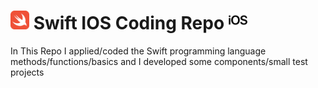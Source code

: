  # <img src="https://github.com/github/explore/blob/main/topics/swift/swift.png" alt="html" width="30" height="30"/>  Swift IOS Coding Repo  <img src="https://github.com/github/explore/blob/main/topics/ios/ios.png" alt="html" width="30" height="30"/>

In This Repo I applied/coded the Swift programming language methods/functions/basics and I developed some components/small test projects
